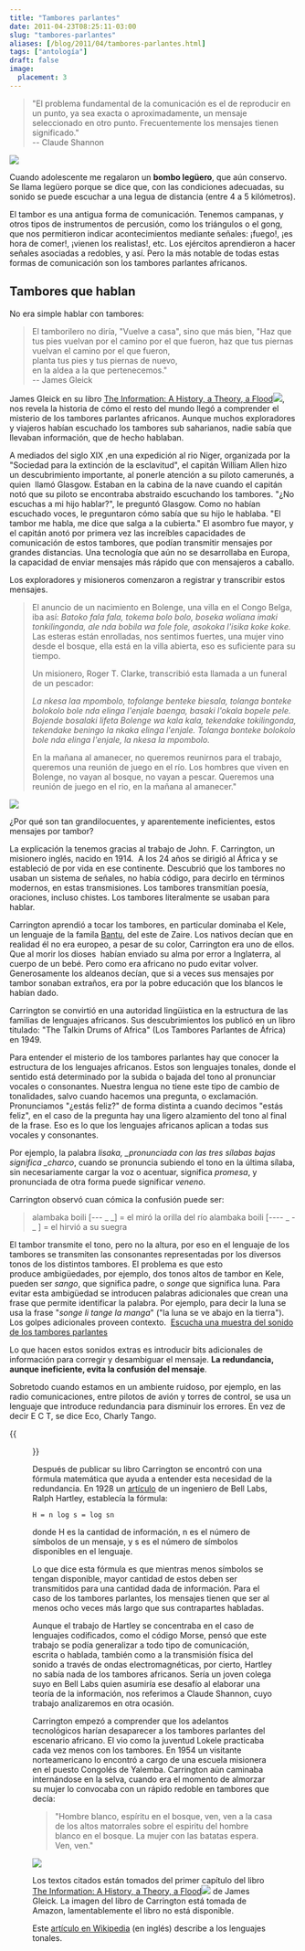 ```yaml
---
title: "Tambores parlantes"
date: 2011-04-23T08:25:11-03:00
slug: "tambores-parlantes"
aliases: [/blog/2011/04/tambores-parlantes.html]
tags: ["antología"]
draft: false
image:
  placement: 3
---
```


> "El problema fundamental de la comunicación es el de reproducir en un
> punto, ya sea exacta o aproximadamente, un mensaje seleccionado en
> otro punto. Frecuentemente los mensajes tienen significado." \
> -- Claude Shannon

![](BomboLeguero.jpg)

Cuando adolescente me regalaron un **bombo legüero**, que aún conservo. Se
llama legüero porque se dice que, con las condiciones adecuadas, su
sonido se puede escuchar a una legua de distancia (entre 4 a 5
kilómetros).

El tambor es una antigua forma de comunicación. Tenemos campanas, y
otros tipos de instrumentos de percusión, como los triángulos o el gong,
que nos permitieron indicar acontecimientos mediante señales: ¡fuego!,
¡es hora de comer!, ¡vienen los realistas!, etc. Los ejércitos
aprendieron a hacer señales asociadas a redobles, y así. Pero la más
notable de todas estas formas de comunicación son los tambores parlantes
africanos.

## **Tambores que hablan**

No era simple hablar con tambores:

> El tamborilero no diría, "Vuelve a casa", sino que más bien,
> "Haz que tus pies vuelvan por el camino por el que fueron, haz que tus
> piernas vuelvan el camino por el que fueron,\
> planta tus pies y tus piernas de nuevo,\
> en la aldea a la que pertenecemos."\
> -- James Gleick

James Gleick en su libro [The Information: A History, a Theory, a
Flood](https://www.amazon.com/gp/product/0375423729/ref=as_li_qf_sp_asin_tl?ie=UTF8&tag=lanaturaledel-20&linkCode=as2&camp=217145&creative=399349&creativeASIN=0375423729)![](https://www.assoc-amazon.com/e/ir?t=lanaturaledel-20&l=as2&o=1&a=0375423729&camp=217145&creative=399349),
nos revela la historia de cómo el resto del mundo llegó a comprender el
misterio de los tambores parlantes africanos. Aunque muchos exploradores
y viajeros habían escuchado los tambores sub saharianos, nadie sabía que
llevaban información, que de hecho hablaban.

A mediados del siglo XIX ,en una expedición al rio Niger, organizada por
la "Sociedad para la extinción de la esclavitud", el capitán William
Allen hizo un descubrimiento importante, al ponerle atención a su piloto
camerunés, a quien  llamó Glasgow. Estaban en la cabina de la nave
cuando el capitán notó que su piloto se encontraba abstraido escuchando
los tambores. "¿No escuchas a mi hijo hablar?", le preguntó Glasgow.
Como no habían escuchado voces, le preguntaron cómo sabía que su hijo le
hablaba. "El tambor me habla, me dice que salga a la cubierta." El
asombro fue mayor, y el capitán anotó por primera vez
las increíbles capacidades de comunicación de estos tambores, que podían
transmitir mensajes por grandes distancias. Una tecnología que aún no se
desarrollaba en Europa, la capacidad de enviar mensajes más rápido que
con mensajeros a caballo.

Los exploradores y misioneros comenzaron a registrar y transcribir estos
mensajes.

> El anuncio de un nacimiento en Bolenge, una villa en el Congo Belga,
> iba así: *Batoko fala fala, tokema bolo bolo, boseka woliana imaki
> tonkilingonda, ale nda bobila wa fole fole, asokoka l\'isika koke
> koke.*
> Las esteras están enrolladas, nos sentimos fuertes, una mujer vino
> desde el bosque, ella está en la villa abierta, eso es suficiente para
> su tiempo.
>
> Un misionero, Roger T. Clarke, transcribió esta llamada a un funeral
> de un pescador:
>
> *La nkesa laa mpombolo, tofolange benteke biesala, tolanga bonteke
> bolokolo bole nda elinga l\'enjale baenga, basaki l\'okala bopele
> pele. Bojende bosalaki lifeta Bolenge wa kala kala, tekendake
> tokilingonda, tekendake beningo la nkaka elinga l\'enjale. Tolanga
> bonteke bolokolo bole nda elinga l\'enjale, la nkesa la mpombolo.*
>
> En la mañana al amanecer, no queremos reunirnos para el trabajo,
> queremos una reunión de juego en el río. Los hombres que viven en
> Bolenge, no vayan al bosque, no vayan a pescar. Queremos una reunión
> de juego en el rio, en la mañana al amanecer."

![](TamTam.jpg)

¿Por qué son tan grandilocuentes, y aparentemente ineficientes, estos
mensajes por tambor?

La explicación la tenemos gracias al trabajo de John. F. Carrington, un
misionero inglés, nacido en 1914.  A los 24 años se dirigió al África y
se estableció de por vida en ese continente. Descubrió que los tambores
no usaban un sistema de señales, no había código, para decirlo en
términos modernos, en estas transmisiones. Los tambores transmitían
poesía, oraciones, incluso chistes. Los tambores literalmente se usaban
para hablar.

Carrington aprendió a tocar los tambores, en particular dominaba el
Kele, un lenguaje de la famila
[Bantu](https://en.wikipedia.org/wiki/Bantu_languages), del este de
Zaire. Los nativos decían que en realidad él no era europeo, a pesar de
su color, Carrington era uno de ellos. Que al morir los dioses  habían
enviado su alma por error a Inglaterra, al cuerpo de un bebé. Pero como
era africano no pudo evitar volver. Generosamente los aldeanos decían,
que si a veces sus mensajes por tambor sonaban extraños, era por la
pobre educación que los blancos le habían dado.

Carrington se convirtió en una autoridad lingüistica en la estructura de
las familias de lenguajes africanos. Sus descubrimientos los publicó en
un libro titulado: "The Talkin Drums of Africa" (Los Tambores
Parlantes de África) en 1949.

Para entender el misterio de los tambores parlantes hay que conocer la
estructura de los lenguajes africanos. Estos son lenguajes tonales,
donde el sentido está determinado por la subida o bajada del tono al
pronunciar vocales o consonantes. Nuestra lengua no tiene este tipo de
cambio de tonalidades, salvo cuando hacemos una pregunta, o exclamación.
Pronunciamos "¿estás feliz?" de forma distinta a cuando decimos
"estás feliz", en el caso de la pregunta hay una ligero alzamiento del
tono al final de la frase. Eso es lo que los lenguajes africanos aplican
a todas sus vocales y consonantes.

Por ejemplo, la palabra *lisaka, \_pronunciada con las tres sílabas
bajas significa \_charco*, cuando se pronuncia subiendo el tono en la
última sílaba, sin necesariamente cargar la voz o acentuar, significa
*promesa*, y pronunciada de otra forma puede significar *veneno*.

Carrington observó cuan cómica la confusión puede ser:


> alambaka boili \[-*\--* \_ \_\] = el miró la orilla del río alambaka
> boili \[\-\-\-- \_ - \_ \] = el hirvió a su suegra

El tambor transmite el tono, pero no la altura, por eso en el lenguaje
de los tambores se transmiten las consonantes representadas por los
diversos tonos de los distintos tambores. El problema es que esto
produce ambigüedades, por ejemplo, dos tonos altos de tambor en Kele,
pueden ser *sango*, que significa padre, o *songe* que significa luna.
Para evitar esta ambigüedad se introducen palabras adicionales que crean
una frase que permite identificar la palabra. Por ejemplo, para decir la
luna se usa la frase "*songe li tange la manga*" ("la luna se ve
abajo en la tierra"). Los golpes adicionales proveen contexto. 
[Escucha una muestra del sonido de los tambores parlantes](https://www2.si.umich.edu/chico/instrument/sounds/tdrum.aiff)

Lo que hacen estos sonidos extras es introducir bits adicionales de
información para corregir y desambiguar el mensaje. **La redundancia,
aunque ineficiente, evita la confusión del mensaje**.

Sobretodo cuando estamos en un ambiente ruidoso, por ejemplo, en las
radio comunicaciones, entre pilotos de avión y torres de control, se usa
un lenguaje que introduce redundancia para disminuir los errores. En vez
de decir E C T, se dice Eco, Charly Tango.

{{<figure caption="Ralph Hartley" src="RalphHartley.jpg">}}

Después de publicar su libro Carrington se encontró con una fórmula
matemática que ayuda a entender esta necesidad de la redundancia. En
1928 un
[artículo](https://www.dotrose.com/etext/90_Miscellaneous/transmission_of_information_1928b.pdf)
de un ingeniero de Bell Labs, Ralph Hartley, establecía la fórmula:

    H = n log s = log sn

donde H es la cantidad de información, n es el número de símbolos de un
mensaje, y s es el número de símbolos disponibles en el lenguaje.

Lo que dice esta fórmula es que mientras menos símbolos se tengan
disponible, mayor cantidad de estos deben ser transmitidos para una
cantidad dada de información. Para el caso de los tambores parlantes,
los mensajes tienen que ser al menos ocho veces más largo que sus
contrapartes habladas.

Aunque el trabajo de Hartley se concentraba en el caso de lenguajes
codificados, como el código Morse, pensó que este trabajo se podía
generalizar a todo tipo de comunicación, escrita o hablada, también como
a la transmisión física del sonido a través de ondas electromagnéticas,
por cierto, Hartley no sabía nada de los tambores africanos. Sería
un joven colega suyo en Bell Labs quien asumiría ese desafío al elaborar
una teoría de la información, nos referimos a Claude Shannon, cuyo
trabajo analizaremos en otra ocasión.

Carrington empezó a comprender que los adelantos tecnológicos harían
desaparecer a los tambores parlantes del escenario africano. El vio como
la juventud Lokele practicaba cada vez menos con los tambores. En 1954
un visitante norteamericano lo encontró a cargo de una escuela misionera
en el puesto Congolés de Yalemba. Carrington aún caminaba internándose
en la selva, cuando era el momento de almorzar su mujer lo convocaba con
un rápido redoble en tambores que decía:

> "Hombre blanco, espíritu en el bosque, ven, ven a la casa de los
> altos matorrales sobre el espiritu del hombre blanco en el bosque. La
> mujer con las batatas espera. Ven, ven."

![](TalkingDrumsOfAfrica.jpg)

Los textos citados están tomados del primer capítulo del libro [The
Information: A History, a Theory, a
Flood](https://www.amazon.com/gp/product/0375423729/ref=as_li_qf_sp_asin_tl?ie=UTF8&tag=lanaturaledel-20&linkCode=as2&camp=217145&creative=399349&creativeASIN=0375423729)![](https://www.assoc-amazon.com/e/ir?t=lanaturaledel-20&l=as2&o=1&a=0375423729&camp=217145&creative=399349)
de James Gleick. La imagen del libro de Carrington está tomada de
Amazon, lamentablemente el libro no está disponible.

Este [artículo en
Wikipedia](https://en.wikipedia.org/wiki/Tonal_language) (en inglés)
describe a los lenguajes tonales.
